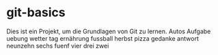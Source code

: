 # git-basics
Dies ist ein Projekt, um die Grundlagen von Git zu lernen.
Autos
Aufgabe
uebung
wetter
tag
ernährung
fussball
herbst
pizza
gedanke
antwort
neunzehn
sechs
fuenf
vier
drei
zwei

